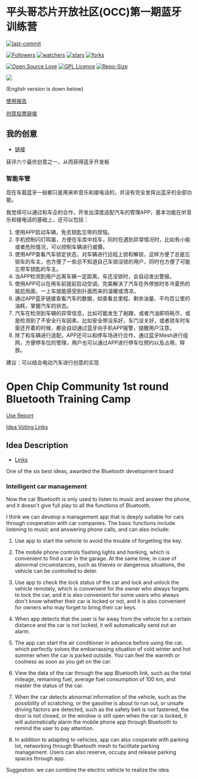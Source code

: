 # 平头哥芯片开放社区(OCC)第一期蓝牙训练营

[![last-commit](https://img.shields.io/github/last-commit/HollowMan6/OCC-CB6121-BLE-Mesh)](../../graphs/commit-activity)

[![Followers](https://img.shields.io/github/followers/HollowMan6?style=social)](https://github.com/HollowMan6?tab=followers)
[![watchers](https://img.shields.io/github/watchers/HollowMan6/OCC-CB6121-BLE-Mesh?style=social)](../../watchers)
[![stars](https://img.shields.io/github/stars/HollowMan6/OCC-CB6121-BLE-Mesh?style=social)](../../stargazers)
[![forks](https://img.shields.io/github/forks/HollowMan6/OCC-CB6121-BLE-Mesh?style=social)](../../network/members)

[![Open Source Love](https://img.shields.io/badge/-%E2%9D%A4%20Open%20Source-Green?style=flat-square&logo=Github&logoColor=white&link=https://hollowman6.github.io/fund.html)](https://hollowman6.github.io/fund.html)
[![GPL Licence](https://img.shields.io/badge/license-GPL-blue)](https://opensource.org/licenses/GPL-3.0/)
[![Repo-Size](https://img.shields.io/github/repo-size/HollowMan6/OCC-CB6121-BLE-Mesh.svg)](../../archive/master.zip)

[![](https://occ-oss-prod.oss-cn-hangzhou.aliyuncs.com/userFiles/3769057297817612288/postdetail/banner001.jpg)](https://occ.t-head.cn/community/post/detail?id=3821246906018435072)

(English version is down below)

[使用报告](Report_CN.md)

[创意投票链接](https://occ.t-head.cn/community/createfuture/createfuturehoem?id=3824508189836709888)

##  我的创意

* [链接](https://occ.t-head.cn/community/post/detail?id=3821246906018435072)

获评六个最优创意之一，从而获得蓝牙开发板

### 智能车管

现在车载蓝牙一般都只是用来听音乐和接电话的，并没有完全发挥出蓝牙的全部功能。

我觉得可以通过和车企的合作，开发出深度适配汽车的管理APP，基本功能在听音乐和接电话的基础上，还可以包括：

1. 使用APP启动车辆，免去钥匙忘带的烦恼。
2. 手机控制闪灯鸣笛，方便在车库中找车，同时在遇到异常情况时，比如有小偷或者危险情况，可以控制车辆进行威慑。
3. 使用APP查看汽车锁定状态，对车辆进行远程上锁和解锁，这样方便了总是忘锁车的车主，也方便了一些总不知道自己车锁没锁的用户，同时也方便了可能忘带车钥匙的车主。
4. 当APP检测到用户远离车辆一定距离，车还没锁时，会自动发出警报。
5. 使用APP可以在用车前提前启动空调，完美解决了汽车在外停放时冬冷夏热的尴尬局面，一上车就能感受到扑面而来的温暖或清凉。
6. 通过APP蓝牙链接查看汽车的数据，如查看总里程、剩余油量、平均百公里的油耗，掌握汽车的状态。
7. 汽车在检测到车辆的异常信息，比如可能发生了剐蹭，或者汽油即将耗尽，或是检测到了不安全行车因素，比如安全带没系好，车门没关好，或者锁车时车窗还开着的时候，都会自动通过蓝牙向手机APP报警，提醒用户注意。
8. 除了和车辆进行适配，APP还可以和停车场进行合作，通过蓝牙Mesh进行组网，方便停车位的管理，用户也可以通过APP进行停车位预约以及占用，释放。

建议：可以结合电动汽车进行创意的实现

# Open Chip Community 1st round Bluetooth Training Camp 

[Use Report](Report_EN.md)

[Idea Voting Links](https://occ.t-head.cn/community/createfuture/createfuturehoem?id=3824508189836709888)

## Idea Description

* [Links](https://occ.t-head.cn/community/post/detail?id=3821246906018435072)

One of the six best ideas, awarded the Bluetooth development board

### Intelligent car management

Now the car Bluetooth is only used to listen to music and answer the phone, and it doesn't give full play to all the functions of Bluetooth.

I think we can develop a management app that is deeply suitable for cars through cooperation with car companies. The basic functions include listening to music and answering phone calls, and can also include:

1. Use app to start the vehicle to avoid the trouble of forgetting the key.

2. The mobile phone controls flashing lights and honking, which is convenient to find a car in the garage. At the same time, in case of abnormal circumstances, such as thieves or dangerous situations, the vehicle can be controlled to deter.

3. Use app to check the lock status of the car and lock and unlock the vehicle remotely, which is convenient for the owner who always forgets to lock the car, and it is also convenient for some users who always don't know whether their car is locked or not, and it is also convenient for owners who may forget to bring their car keys.

4. When app detects that the user is far away from the vehicle for a certain distance and the car is not locked, it will automatically send out an alarm.

5. The app can start the air conditioner in advance before using the car, which perfectly solves the embarrassing situation of cold winter and hot summer when the car is parked outside. You can feel the warmth or coolness as soon as you get on the car.

6. View the data of the car through the app Bluetooth link, such as the total mileage, remaining fuel, average fuel consumption of 100 km, and master the status of the car.

7. When the car detects abnormal information of the vehicle, such as the possibility of scratching, or the gasoline is about to run out, or unsafe driving factors are detected, such as the safety belt is not fastened, the door is not closed, or the window is still open when the car is locked, it will automatically alarm the mobile phone app through Bluetooth to remind the user to pay attention.

8. In addition to adapting to vehicles, app can also cooperate with parking lot, networking through Bluetooth mesh to facilitate parking management. Users can also reserve, occupy and release parking spaces through app.

Suggestion: we can combine the electric vehicle to realize the idea.
